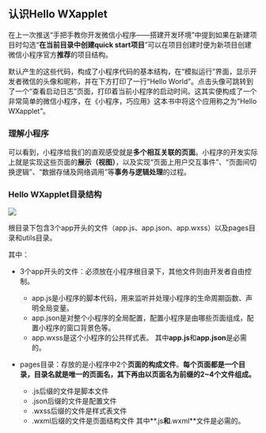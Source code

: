 ## 认识Hello WXapplet

在上一次推送“手把手教你开发微信小程序——搭建开发环境”中提到如果在新建项目时勾选“**在当前目录中创建quick start项目**”可以在项目创建时便为新项目创建微信小程序官方**推荐**的项目结构。

默认产生的这些代码，构成了小程序代码的基本结构，在“模拟运行”界面，显示开发者微信的头像和昵称，并在下方打印了一行“Hello World”。点击头像可跳转到了一个“查看启动日志”页面，打印着当前小程序的启动时间。这其实便构成了一个非常简单的微信小程序，在《小程序，巧应用》这本书中将这个应用称之为“Hello WXapplet”。

### 理解小程序

可以看到，小程序给我们的直观感受就是**多个相互关联的页面**。小程序的开发实际上就是实现这些页面的**展示（视图）**，以及实现“页面上用户交互事件”、“页面间切换逻辑”、“数据存储及网络调用”等**事务与逻辑处理**的过程。

### Hello WXapplet目录结构

![](http://ols8kn0qk.bkt.clouddn.com/wxapplet.png)

根目录下包含3个app开头的文件（app.js、app.json、app.wxss）以及pages目录和utils目录。

其中：

- 3个app开头的文件：必须放在小程序根目录下，其他文件则由开发者自由控制。
    + app.js是小程序的脚本代码，用来监听并处理小程序的生命周期函数、声明全局变量。
    + app.json是对整个小程序的全局配置，配置小程序是由哪些页面组成，配置小程序的窗口背景色等。
    + app.wxss是这个小程序的公共样式表。
其中**app.js**和**app.json**是必需的。

- pages目录：存放的是小程序中2个**页面的构成文件**。**每个页面都是一个目录，目录名就是唯一的页面名，其下再由以页面名为前缀的2~4个文件组成。**
    + .js后缀的文件是脚本文件
    + .json后缀的文件是配置文件
    + .wxss后缀的文件是样式表文件
    + .wxml后缀的文件是页面结构文件
其中**.js**和**.wxml**文件是必需的。

